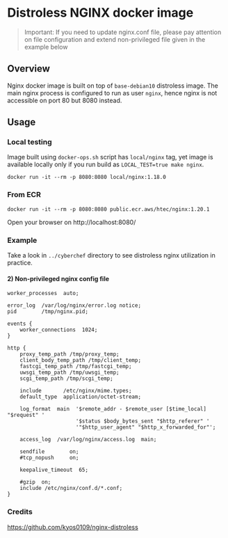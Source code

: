 # Distroless NGINX docker image
> Important: If you need to update nginx.conf file, please pay attention on file configuration 
> and extend non-privileged file given in the example below

## Overview
Nginx docker image is built on top of `base-debian10` distroless image. The main nginx process is configured to run 
as user `nginx`, hence nginx is not accessible on port 80 but 8080 instead. 

## Usage 

### Local testing

Image built using `docker-ops.sh` script has `local/nginx` tag, yet image is available locally only if you run 
build as `LOCAL_TEST=true make nginx`.
```
docker run -it --rm -p 8080:8080 local/nginx:1.18.0
```

### From ECR

```
docker run -it --rm -p 8080:8080 public.ecr.aws/htec/nginx:1.20.1
```

Open your browser on http://localhost:8080/

### Example

Take a look in `../cyberchef` directory to see distroless nginx utilization in practice.

#### 2) Non-privileged nginx config file

```
worker_processes  auto;                                                       
                                                                              
error_log  /var/log/nginx/error.log notice;                                   
pid        /tmp/nginx.pid;                                                    
                                                                              
events {                                                                      
    worker_connections  1024;                                                 
}
                                                         
http {                                                                        
    proxy_temp_path /tmp/proxy_temp;                                          
    client_body_temp_path /tmp/client_temp;                                   
    fastcgi_temp_path /tmp/fastcgi_temp;                                      
    uwsgi_temp_path /tmp/uwsgi_temp;                                          
    scgi_temp_path /tmp/scgi_temp;                                            
                                                                              
    include       /etc/nginx/mime.types;                                      
    default_type  application/octet-stream;                                   
                                                                              
    log_format  main  '$remote_addr - $remote_user [$time_local] "$request" ' 
                      '$status $body_bytes_sent "$http_referer" '             
                      '"$http_user_agent" "$http_x_forwarded_for"';           
                                                                              
    access_log  /var/log/nginx/access.log  main;                              
                                                                              
    sendfile        on;                                                       
    #tcp_nopush     on;                                                       
                                                                              
    keepalive_timeout  65;                                                    
                                                                                  
    #gzip  on;                                                                
    include /etc/nginx/conf.d/*.conf;                                            
}
```

### Credits
https://github.com/kyos0109/nginx-distroless
